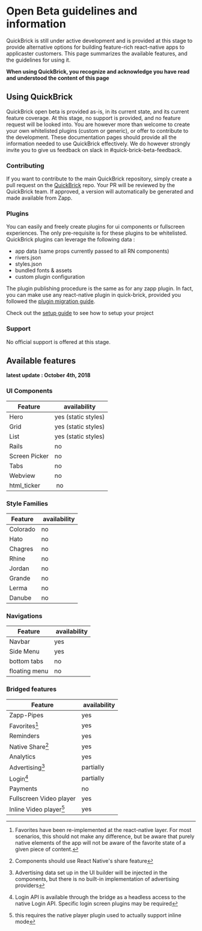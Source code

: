 # Open Beta guidelines and information

QuickBrick is still under active development and is provided at this stage to provide alternative options for building feature-rich react-native apps to applicaster customers.
This page summarizes the available features, and the guidelines for using it.

**When using QuickBrick, you recognize and acknowledge you have read and understood the content of this page**

## Using QuickBrick

QuickBrick open beta is provided as-is, in its current state, and its current feature coverage. At this stage, no support is provided, and no feature request will be looked into. You are however more than welcome to create your own whitelisted plugins (custom or generic), or offer to contribute to the development. These documentation pages should provide all the information needed to use QuickBrick effectively. We do however strongly invite you to give us feedback on slack in #quick-brick-beta-feedback.

### Contributing

If you want to contribute to the main QuickBrick repository, simply create a pull request on the [QuickBrick](https://github.com/applicaster/QuickBrick) repo. Your PR will be reviewed by the QuickBrick team. If approved, a version will automatically be generated and made available from Zapp.

### Plugins

You can easily and freely create plugins for ui components or fullscreen experiences. The only pre-requisite is for these plugins to be whitelisted.
QuickBrick plugins can leverage the following data :

- app data (same props currently passed to all RN components)
- rivers.json
- styles.json
- bundled fonts & assets
- custom plugin configuration

The plugin publishing procedure is the same as for any zapp plugin. In fact, you can make use any react-native plugin in quick-brick, provided you followed the [plugin migration guide](/quick-brick/migration-guide.md).

Check out the [setup guide](/quick-brick/Setup.md) to see how to setup your project

### Support

No official support is offered at this stage.

## Available features

**latest update : October 4th, 2018**

### UI Components

| Feature       | availability        |
| ------------- | ------------------- |
| Hero          | yes (static styles) |
| Grid          | yes (static styles) |
| List          | yes (static styles) |
| Rails         | no                  |
| Screen Picker | no                  |
| Tabs          | no                  |
| Webview       | no                  |
| html_ticker   |  no                 |

### Style Families

| Feature  |  availability |
| -------- | ------------- |
| Colorado | no            |
| Hato     | no            |
| Chagres  | no            |
| Rhine    | no            |
| Jordan   | no            |
| Grande   | no            |
| Lerma    | no            |
| Danube   | no            |

### Navigations

| Feature       |  availability |
| ------------- | ------------- |
| Navbar        | yes           |
| Side Menu     | yes           |
| bottom tabs   | no            |
| floating menu | no            |

### Bridged features

| Feature                  |  availability |
| ------------------------ | ------------- |
| Zapp-Pipes               | yes           |
| Favorites[^1]            | yes           |
| Reminders                | yes           |
| Native Share[^2]         | yes           |
| Analytics                | yes           |
| Advertising[^3]          | partially     |
| Login[^4]                | partially     |
| Payments                 | no            |
| Fullscreen Video player  | yes           |
| Inline Video player[^5]  | yes           |

[^1]: Favorites have been re-implemented at the react-native layer. For most scenarios, this should not make any difference, but be aware that purely native elements of the app will not be aware of the favorite state of a given piece of content.

[^2]: Components should use React Native's share feature
[^3]: Advertising data set up in the UI builder will be injected in the components, but there is no built-in implementation of advertising providers

[^4]: Login API is available through the bridge as a headless access to the native Login API. Specific login screen plugins may be required

[^5]: this requires the native player plugin used to actually support inline mode
